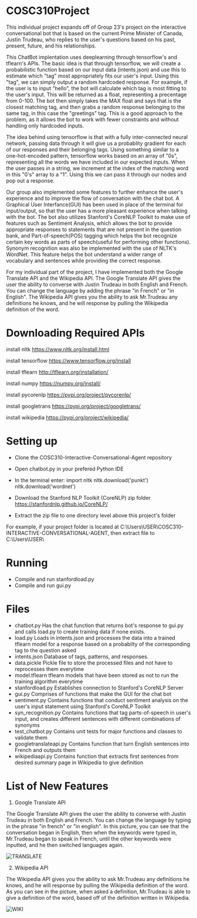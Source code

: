 # COSC310Project

This individual project expands off of Group 23's project on the interactive conversational bot that is based on the current Prime Minister of Canada, Justin Trudeau, who replies to the user's questions based on his past, present, future, and his relationships.

This ChatBot implentation uses deeplearning through tensorflow's and tflearn's APIs. The basic idea is that through tensorflow, we will create a probabilistic function based on our input data (intents.json) and use this to estimate which "tag" most appropriately fits our user's input. Using this "tag", we can simply output a random hardcoded response. For example, if the user is to input "hello", the bot will calculate which tag is most fitting to the user's input. This will be returned as a float, representing a precentage from 0-100. The bot then simply takes the MAX float and says that is the closest matching tag, and then grabs a random response belonging to the same tag, in this case the "greetings" tag. This is a good approach to the problem, as it allows the bot to work with fewer constraints and without handling only hardcoded inputs.

The idea behind using tensorflow is that with a fully inter-connected neural network, passing data through it will give us a probablity gradient for each of our responses and their belonging tags. Using something similar to a one-hot-encoded pattern, tensorflow works based on an array of "0s", representing all the words we have included in our expected inputs. When the user passes in a string, we increment at the index of the matching word in this "0's" array to a "1". Using this we can pass it through our nodes and pop out a response.

Our group also implemented some features to further enhance the user's experience and to improve the flow of conversation with the chat bot. A Graphical User Interfance(GUI) has been used in place of the terminal for input/output, so that the user has a more pleasant experience when talking with the bot. The bot also utilizes Stanford's CoreNLP Toolkit to make use of features such as Sentiment Analysis, which allows the bot to provide appropriate responses to statements that are not present in the question bank, and Part-of-speech(POS) tagging which helps the bot recognize certain key words as parts of speech(useful for performing other functions). Synonym recognition was also be implemented with the use of NLTK's WordNet. This feature helps the bot understand a wider range of vocabulary and sentences while providing the correct response.

For my individual part of the project, I have implemented both the Google Translate API and the Wikipedia API. The Google Translate API gives the user the ability to converse with Justin Trudeau in both English and French. You can change the language by adding the phrase "in French" or "in English". The Wikipedia API gives you the ability to ask Mr.Trudeau any definitions he knows, and he will response by pulling the Wikipedia definition of the word.

# Downloading Required APIs

install nltk https://www.nltk.org/install.html

install tensorflow https://www.tensorflow.org/install

install tflearn http://tflearn.org/installation/

install numpy https://numpy.org/install/

install pycorenlp https://pypi.org/project/pycorenlp/

install googletrans https://pypi.org/project/googletrans/

install wikipedia https://pypi.org/project/wikipedia/

# Setting up

- Clone the COSC310-Interactive-Conversational-Agent repository
- Open chatbot.py in your prefered Python IDE
- In the terminal enter:
  import nltk
  nltk.download('punkt')
  nltk.download('wordnet')

- Download the Stanford NLP Toolkit (CoreNLP) zip folder https://stanfordnlp.github.io/CoreNLP/
- Extract the zip file to one directory level above this project's folder

For example, if your project folder is located at C:\Users\USER\COSC310-INTERACTIVE-CONVERSATIONAL-AGENT, then extract file to C:\Users\USER\

# Running
- Compile and run stanfordload.py
- Compile and run gui.py

# Files

- chatbot.py Has the chat function that returns bot's response to gui.py and calls load.py to create training data if none exists.
- load.py Loads in intents.json and processes the data into a trained tflearn model for a response based on a probabilty of the corresponding tag to the question asked
- intents.json Database of tags, patterns, and responses.
- data.pickle Pickle file to store the processed files and not have to reprocesses them everytime
- model.tflearn tflearn models that have been stored as not to run the training algorithm everytime
- stanfordload.py Establishes connection to Stanford's CoreNLP Server
- gui.py Comprises of functions that make the GUI for the chat bot
- sentiment.py Contains functions that conduct sentiment analysis on the user's input statement using Stanford's CoreNLP Toolkit
- syn_recognition.py Contains functions that tag parts-of-speech in user's input, and creates different sentences with different combinations of synonyms
- test_chatbot.py Contains unit tests for major functions and classes to validate them
- googletranslateapi.py Contains function that turn English sentences into French and outputs them
- wikipediaapi.py Contains function that extracts first sentences from desired summary page in Wikipedia to give definition

# List of New Features

1. Google Translate API

The Google Translate API gives the user the ability to converse with Justin Trudeau in both English and French. You can change the language by typing in the phrase "in french" or "in english". In this picture, you can see that the conversation began in English, then when the keywords were typed in, Mr.Trudeau began to speak in French, until the other keywords were inputted, and he then switched languages again. 

![TRANSLATE](/images/FRENCH_sample.png)

2. Wikipedia API

The Wikipedia API gives you the ability to ask Mr.Trudeau any definitions he knows, and he will response by pulling the Wikipedia definition of the word. As you can see in the picture, when asked a definition, Mr.Trudeau is able to give a definition of the word, based off of the definition written in Wikipedia.

![WIKI](/images/DEFINITIONS_sample.png)
